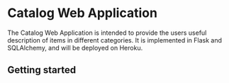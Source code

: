 # Catalog Web Application
The Catalog Web Application is intended to provide the users  useful description of items in different categories. It is implemented in Flask and SQLAlchemy, and will be deployed on Heroku.

## Getting started
